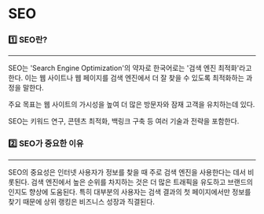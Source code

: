 # SEO

### 1️⃣ SEO란?
<hr>

SEO는 'Search Engine Optimization'의 약자로 한국어로는 '검색 엔진 최적화'라고 한다.
이는 웹 사이트나 웹 페이지를 검색 엔진에서 더 잘 찾을 수 있도록 최적화하는 과정을 말한다.

주요 목표는 웹 사이트의 가시성을 높여 더 많은 방문자와 잠재 고객을 유치하는데 있다.

SEO는 키워드 연구, 콘텐츠 최적화, 백링크 구축 등 여러 기술과 전략을 포함한다.

### 2️⃣ SEO가 중요한 이유
<hr>

SEO의 중요성은 인터넷 사용자가 정보를 찾을 때 주로 검색 엔진을 사용한다는 데서 비롯된다.
검색 엔진에서 높은 순위를 차지하는 것은 더 많은 트래픽을 유도하고 브랜드의 인지도 향상에 도움된다.
특히 대부분의 사용자는 검색 결과의 첫 페이지에서만 정보를 찾기 때문에 상위 랭킹은 비즈니스 성장과 직결된다.